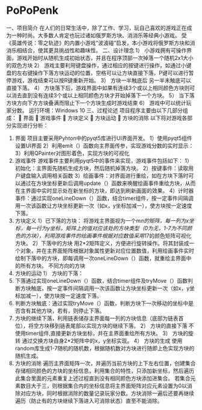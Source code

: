 # PoPoPenk
一、项目简介
在人们的日常生活中，除了工作、学习，玩自己喜欢的游戏正在成为一种时尚。大多数人肯定也玩过诸如俄罗斯方块、消消乐等经典小游戏。
受《英雄传说：零之轨迹》的内置小游戏“波波碰”启发，本小游戏将俄罗斯方块和消消乐相结合，使其更具挑战性和趣味性。
二、设计理念
1）	小游戏拥有可操作界面，游戏开始时从随机生成初始状态，并且在程序顶部一次掉落一个随机2x1大小的双色方块
2）	游戏主要利用键盘操作，通过相应的按键进行操作，如通过小键盘的左右键操作下落方块运动的位置，空格可以让方块直接下落，P键可以进行暂停游戏，游戏结束可以按R键重新开始。
3）	方块一半触底后 另一半未触底可以直接下落。
4）	方块落下后，游戏界面中如果有连续3个或以上相同颜色方块则可以消去直到没有连续3个或以上相同颜色方块才开始掉落下一个方块。
5）	当下落方块方向下方方块叠满而阻止下一个方块生成时游戏结束
6）	游戏中可以统计玩家分数。
运行环境：Windows 10
三、过程论述
项目程序主要由以下几部分组成：
	界面
	游戏事件
	方块定义
	方块运动
	方块的消除
以下将对游戏各部分实现进行分析：
1.	界面
项目主要采用Pyhton中的pyqt5库进行UI界面开发。
1）使用pyqt5组件设置UI界面
2）利用emit（）函数向主界面传参，实现游戏分数的实时显示：
3）利用QPainter对图形着色，实现方块的可视化
2.	游戏事件
游戏事件主要利用pyqt5中的事件来实现，游戏事件包括如下：
1）初始化：主界面先随机生成方块，然后随机掉落方块。
2）按键事件：读取用户键盘输入调用相关函数
3）绘画事件：对界面进行重绘，如在方块下落时可以通过在方块坐标更新后调用update（）函数来唤醒绘画事件重绘方块，从而在主界面中实时显示处在新坐标的方块，即达到刷新画面的效果。
4）计时器事件：通过实现oneLineDown（）函数，结合timer组件，按一定事件间隔调用一次该函数让方块坐标更新一次（如x，y坐标加减一），使方块按一定速度下落。
3.	方块定义
1）已下落的方块：
将游戏主界面视为一个m*n的矩阵，每一列为x坐标，每一行为y坐标，矩阵上的值对应该处的方块类型（0为无，1-7为不同颜色的方块），利用游戏事件的绘画事件根据对应数值采用1*7的颜色矩阵可视化方块。
2）下落中的方块
用2*2矩阵定义，方便进行旋转操作。将其封装成一个对象，并在主界面矩阵根据对象属性更新对应位置数值，利用绘画事件实时绘制下落中的方块，即每调用一次oneLineDown（）函数，就重绘主界面中的所有方块。
不同方向的方块
4.	方块的运动
1）	方块的下落：
1.	下落通过实现oneLineDown（）函数，结合timer组件及tryMove（）函数判断方块触底，按一定事件间隔调用一次该函数让方块坐标更新一次（如x，y坐标加减一），使方块按一定速度下落。
2.	判断方块触底：通过实现tryMove（）函数，判断方块下一次移动的坐标中是否含有其他方块，若有，则停止下落。
3.	方块的继续下落，利用链表储存主界面每一列的方块信息（底部为链表首位），将空方块移到链表尾部以实现方块的继续下落。
2）	方块的直接下落
不使用timer组件,直接更新方块坐标，并在主界面重绘所有方块。
3）	方块的旋转
通过交换方块自身2*2矩阵中的x，y坐标实现。
4）	方块的生成
使用random库生成1-7随机的随机数，根据随机数对方块进行随即上色实现方块的随机生成。
5.	方块的消除
遍历主界面矩阵一次，并遍历当前方块的上下左右位置，创建集合存储相同颜色的方块的坐标信息，利用集合的特性，只添加新坐标，然后遍历此集合里面的元素重复上述过程直到没有相同颜色方块添加进集合。
若集合元素数目大于三，则根据集合内的坐标信息将主界面矩阵对应元素设置为0以消除对应方块，同时根据消除的数量记录玩家分数。方块消除一遍后还要再继续遍历（防止有的方块继续下落进入可消除状态）直至不能消除。
